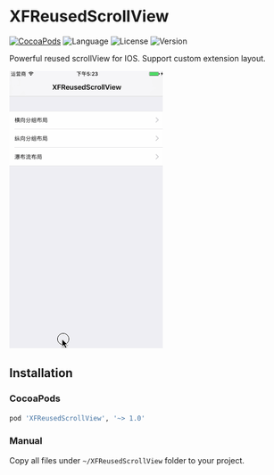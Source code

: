 # XFReusedScrollView
[![CocoaPods](https://img.shields.io/badge/cocoapods-v1.1.0-brightgreen.svg)](http://cocoadocs.org/docsets/XFDialogBuilder)
![Language](https://img.shields.io/badge/language-ObjC-orange.svg)
![License](https://img.shields.io/npm/l/express.svg)
![Version](https://img.shields.io/badge/platform-ios6%2B-green.svg)

Powerful reused scrollView for IOS. Support custom extension layout.

![](./ScreenShot/usage.gif)


## Installation
### CocoaPods
```ruby
pod 'XFReusedScrollView', '~> 1.0'
```

### Manual
Copy all files under `~/XFReusedScrollView` folder  to your project.
